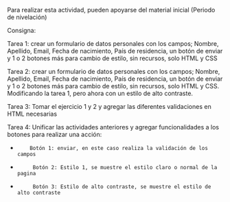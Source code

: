 Para realizar esta actividad, pueden apoyarse del material inicial (Periodo de nivelación)

Consigna:

Tarea 1: crear un formulario de datos personales con los campos; Nombre, Apellido, Email, Fecha de nacimiento, País de residencia, un botón de enviar y 1 o 2 botones más para cambio de estilo, sin recursos, solo HTML y CSS
 

Tarea 2: crear un formulario de datos personales con los campos; Nombre, Apellido, Email, Fecha de nacimiento, País de residencia, un botón de enviar y 1 o 2 botones más para cambio de estilo, sin recursos, solo HTML y CSS. Modificando la tarea 1, pero ahora con un estilo de alto contraste.
 

Tarea 3: Tomar el ejercicio 1 y 2 y agregar las diferentes validaciones en HTML necesarias
 

Tarea 4: Unificar las actividades anteriores y agregar funcionalidades a los botones para realizar una acción:
-         Botón 1: enviar, en este caso realiza la validación de los campos
-          Botón 2: Estilo 1, se muestre el estilo claro o normal de la pagina
-          Botón 3: Estilo de alto contraste, se muestre el estilo de alto contraste

